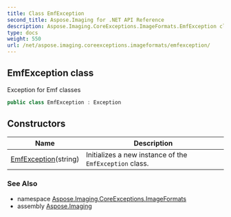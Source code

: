 ```yaml
---
title: Class EmfException
second_title: Aspose.Imaging for .NET API Reference
description: Aspose.Imaging.CoreExceptions.ImageFormats.EmfException class. Exception for Emf classes
type: docs
weight: 550
url: /net/aspose.imaging.coreexceptions.imageformats/emfexception/
---
```

## EmfException class

Exception for Emf classes

```csharp
public class EmfException : Exception
```

## Constructors

| Name | Description |
| --- | --- |
| [EmfException](emfexception/)(string) | Initializes a new instance of the `EmfException` class. |

### See Also

* namespace [Aspose.Imaging.CoreExceptions.ImageFormats](../../aspose.imaging.coreexceptions.imageformats/)
* assembly [Aspose.Imaging](../../)



